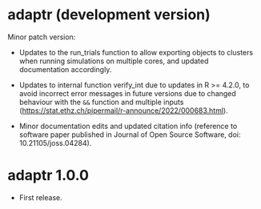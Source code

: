 # adaptr (development version)

Minor patch version:

* Updates to the run_trials function to allow exporting objects to clusters when
running simulations on multiple cores, and updated documentation accordingly.

* Updates to internal function verify_int due to updates in R >= 4.2.0, to
avoid incorrect error messages in future versions due to changed behaviour with
the `&&` function and multiple inputs
(https://stat.ethz.ch/pipermail/r-announce/2022/000683.html).

* Minor documentation edits and updated citation info (reference to software
paper published in Journal of Open Source Software, doi: 10.21105/joss.04284).

# adaptr 1.0.0

* First release.
